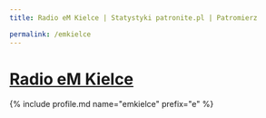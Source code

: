 ```yaml
---
title: Radio eM Kielce | Statystyki patronite.pl | Patromierz

permalink: /emkielce
---
```


# [Radio eM Kielce](https://patronite.pl/emkielce)

{% include profile.md name="emkielce" prefix="e" %}
